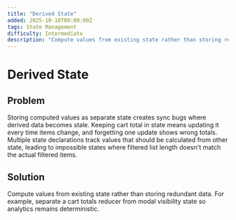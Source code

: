 ```yaml
---
title: "Derived State"
added: 2025-10-10T00:00:00Z
tags: State Management
difficulty: Intermediate
description: "Compute values from existing state rather than storing redundant data."
---
```

# Derived State

## Problem

Storing computed values as separate state creates sync bugs where derived data becomes stale. Keeping cart total in state means updating it every time items change, and forgetting one update shows wrong totals. Multiple state declarations track values that should be calculated from other state, leading to impossible states where filtered list length doesn't match the actual filtered items.

## Solution

Compute values from existing state rather than storing redundant data. For example, separate a cart totals reducer from modal visibility state so analytics remains deterministic.

